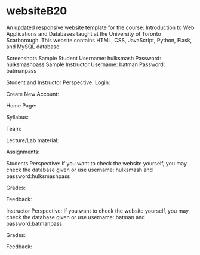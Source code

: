 # websiteB20
An updated responsive website template for the course: Introduction to Web Applications and Databases taught at the University of Toronto Scarborough. This website contains HTML, CSS, JavaScript, Python, Flask, and MySQL database.

Screenshots
Sample Student Username: hulksmash  Password: hulksmashpass
Sample Instructor Username: batman  Password: batmanpass

Student and Instructor Perspective:
Login:

Create New Account:

Home Page:

Syllabus:

Team:

Lecture/Lab material:

Assignments:

Students Perspective:
If you want to check the website yourself, you may check the database given or use username: hulksmash and password:hulksmashpass

Grades:

Feedback:

Instructor Perspective:
If you want to check the website yourself, you may check the database given or use username: batman and password:batmanpass

Grades:

Feedback:
